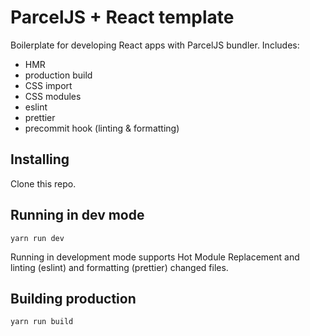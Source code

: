 # ParcelJS + React template

Boilerplate for developing React apps with ParcelJS bundler.
Includes:

- HMR
- production build
- CSS import
- CSS modules
- eslint
- prettier
- precommit hook (linting & formatting)

## Installing

Clone this repo.

## Running in dev mode

`yarn run dev`

Running in development mode supports Hot Module Replacement and
linting (eslint) and formatting (prettier) changed files.

## Building production

`yarn run build`
